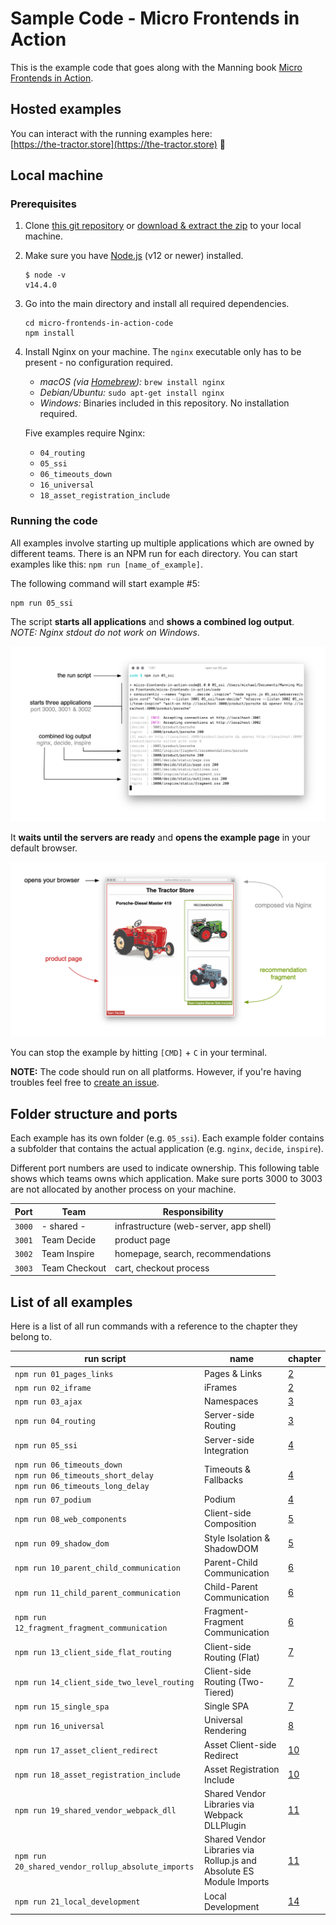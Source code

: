 # Sample Code - Micro Frontends in Action

This is the example code that goes along with the Manning book [Micro Frontends in Action](https://itbook.store/books/9781617296871).

## Hosted examples

You can interact with the running examples here:<br> [https://the-tractor.store](https://the-tractor.store) 🚜

## Local machine

### Prerequisites

1. Clone [this git repository](https://github.com/naltatis/micro-frontends-in-action-code) or [download & extract the zip](https://github.com/naltatis/micro-frontends-in-action-code/archive/master.zip) to your local machine.

2. Make sure you have [Node.js](https://nodejs.org/) (v12 or newer) installed.

   ```
   $ node -v
   v14.4.0
   ```

3. Go into the main directory and install all required dependencies.

   ```
   cd micro-frontends-in-action-code
   npm install
   ```

4. Install Nginx on your machine. The `nginx` executable only has to be present - no configuration required.

   - _macOS (via [Homebrew](https://brew.sh)):_ `brew install nginx`
   - _Debian/Ubuntu:_ `sudo apt-get install nginx`
   - _Windows:_ Binaries included in this repository. No installation required.

   Five examples require Nginx:

   - `04_routing`
   - `05_ssi`
   - `06_timeouts_down`
   - `16_universal`
   - `18_asset_registration_include`

### Running the code

All examples involve starting up multiple applications which are owned by different teams. There is an NPM run for each directory. You can start examples like this: `npm run [name_of_example]`.

The following command will start example #5:

```
npm run 05_ssi
```

The script **starts all applications** and **shows a combined log output**.<br>
_NOTE: Nginx stdout do not work on Windows_.

![console output](console.png)

It **waits until the servers are ready** and **opens the example page** in your default browser.

![example running in your browser](browser.png)

You can stop the example by hitting `[CMD]` + `C` in your terminal.

**NOTE:** The code should run on all platforms. However, if you're having troubles feel free to [create an issue](https://github.com/naltatis/micro-frontends-in-action-code/issues).

## Folder structure and ports

Each example has its own folder (e.g. `05_ssi`). Each example folder contains a subfolder that contains the actual application (e.g. `nginx`, `decide`, `inspire`).

Different port numbers are used to indicate ownership. This following table shows which teams owns which application. Make sure ports 3000 to 3003 are not allocated by another process on your machine.

| Port   | Team          | Responsibility                         |
| ------ | ------------- | -------------------------------------- |
| `3000` | - shared -    | infrastructure (web-server, app shell) |
| `3001` | Team Decide   | product page                           |
| `3002` | Team Inspire  | homepage, search, recommendations      |
| `3003` | Team Checkout | cart, checkout process                 |

## List of all examples

Here is a list of all run commands with a reference to the chapter they belong to.

| run script                                                                                          | name                                                                 | chapter                                                                                                 |
| --------------------------------------------------------------------------------------------------- | -------------------------------------------------------------------- | ------------------------------------------------------------------------------------------------------- |
| `npm run 01_pages_links`                                                                            | Pages & Links                                                        | [2](https://livebook.manning.com/book/micro-frontends-in-action/chapter-2/?a_aid=mfia&a_bid=5f09fdeb)   |
| `npm run 02_iframe`                                                                                 | iFrames                                                              | [2](https://livebook.manning.com/book/micro-frontends-in-action/chapter-2/?a_aid=mfia&a_bid=5f09fdeb)   |
| `npm run 03_ajax`                                                                                   | Namespaces                                                           | [3](https://livebook.manning.com/book/micro-frontends-in-action/chapter-3/?a_aid=mfia&a_bid=5f09fdeb)   |
| `npm run 04_routing`                                                                                | Server-side Routing                                                  | [3](https://livebook.manning.com/book/micro-frontends-in-action/chapter-3/?a_aid=mfia&a_bid=5f09fdeb)   |
| `npm run 05_ssi`                                                                                    | Server-side Integration                                              | [4](https://livebook.manning.com/book/micro-frontends-in-action/chapter-4/?a_aid=mfia&a_bid=5f09fdeb)   |
| `npm run 06_timeouts_down`<br>`npm run 06_timeouts_short_delay`<br>`npm run 06_timeouts_long_delay` | Timeouts & Fallbacks                                                 | [4](https://livebook.manning.com/book/micro-frontends-in-action/chapter-4/?a_aid=mfia&a_bid=5f09fdeb)   |
| `npm run 07_podium`                                                                                 | Podium                                                               | [4](https://livebook.manning.com/book/micro-frontends-in-action/chapter-4/?a_aid=mfia&a_bid=5f09fdeb)   |
| `npm run 08_web_components`                                                                         | Client-side Composition                                              | [5](https://livebook.manning.com/book/micro-frontends-in-action/chapter-5/?a_aid=mfia&a_bid=5f09fdeb)   |
| `npm run 09_shadow_dom`                                                                             | Style Isolation & ShadowDOM                                          | [5](https://livebook.manning.com/book/micro-frontends-in-action/chapter-5/?a_aid=mfia&a_bid=5f09fdeb)   |
| `npm run 10_parent_child_communication`                                                             | Parent-Child Communication                                           | [6](https://livebook.manning.com/book/micro-frontends-in-action/chapter-6/?a_aid=mfia&a_bid=5f09fdeb)   |
| `npm run 11_child_parent_communication`                                                             | Child-Parent Communication                                           | [6](https://livebook.manning.com/book/micro-frontends-in-action/chapter-6/?a_aid=mfia&a_bid=5f09fdeb)   |
| `npm run 12_fragment_fragment_communication`                                                        | Fragment-Fragment Communication                                      | [6](https://livebook.manning.com/book/micro-frontends-in-action/chapter-6/?a_aid=mfia&a_bid=5f09fdeb)   |
| `npm run 13_client_side_flat_routing`                                                               | Client-side Routing (Flat)                                           | [7](https://livebook.manning.com/book/micro-frontends-in-action/chapter-7/?a_aid=mfia&a_bid=5f09fdeb)   |
| `npm run 14_client_side_two_level_routing`                                                          | Client-side Routing (Two-Tiered)                                     | [7](https://livebook.manning.com/book/micro-frontends-in-action/chapter-7/?a_aid=mfia&a_bid=5f09fdeb)   |
| `npm run 15_single_spa`                                                                             | Single SPA                                                           | [7](https://livebook.manning.com/book/micro-frontends-in-action/chapter-7/?a_aid=mfia&a_bid=5f09fdeb)   |
| `npm run 16_universal`                                                                              | Universal Rendering                                                  | [8](https://livebook.manning.com/book/micro-frontends-in-action/chapter-8/?a_aid=mfia&a_bid=5f09fdeb)   |
| `npm run 17_asset_client_redirect`                                                                  | Asset Client-side Redirect                                           | [10](https://livebook.manning.com/book/micro-frontends-in-action/chapter-10/?a_aid=mfia&a_bid=5f09fdeb) |
| `npm run 18_asset_registration_include`                                                             | Asset Registration Include                                           | [10](https://livebook.manning.com/book/micro-frontends-in-action/chapter-10/?a_aid=mfia&a_bid=5f09fdeb) |
| `npm run 19_shared_vendor_webpack_dll`                                                              | Shared Vendor Libraries via Webpack DLLPlugin                        | [11](https://livebook.manning.com/book/micro-frontends-in-action/chapter-11/?a_aid=mfia&a_bid=5f09fdeb) |
| `npm run 20_shared_vendor_rollup_absolute_imports`                                                  | Shared Vendor Libraries via Rollup.js and Absolute ES Module Imports | [11](https://livebook.manning.com/book/micro-frontends-in-action/chapter-11/?a_aid=mfia&a_bid=5f09fdeb) |
| `npm run 21_local_development`                                                                      | Local Development                                                    | [14](https://livebook.manning.com/book/micro-frontends-in-action/chapter-14/?a_aid=mfia&a_bid=5f09fdeb) |
